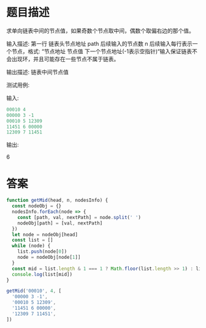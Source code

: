 # 题目描述

求单向链表中间的节点值，如果奇数个节点取中间，偶数个取偏右边的那个值。

输入描述:
第一行 链表头节点地址 path 后续输入的节点数 n
后续输入每行表示一个节点，格式: “节点地址 节点值 下一个节点地址(-1表示空指针)“输入保证链表不会出现环，并且可能存在一些节点不属于链表。

输出描述:
链表中间节点值

测试用例:

输入:

```js
00010 4
00000 3 -1
00010 5 12309
11451 6 00000
12309 7 11451
```

输出:

6

# 答案

```js
function getMid(head, n, nodesInfo) {
  const nodeObj = {}
  nodesInfo.forEach(node => {
    const [path, val, nextPath] = node.split(' ')
    nodeObj[path] = [val, nextPath]
  })
  let node = nodeObj[head]
  const list = []
  while (node) {
    list.push(node[0])
    node = nodeObj[node[1]]
  }
  const mid = list.length & 1 === 1 ? Math.floor(list.length >> 1) : list.length >> 1
  console.log(list[mid])
}

getMid('00010', 4, [
  '00000 3 -1',
  '00010 5 12309',
  '11451 6 00000',
  '12309 7 11451',
])
```

